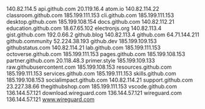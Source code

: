 140.82.114.5 api.github.com
20.119.16.4 atom.io
140.82.114.22 classroom.github.com
185.199.111.153 cli.github.com
185.199.111.153 desktop.github.com
185.199.108.154 docs.github.com
140.82.112.21 education.github.com
18.67.65.102 electronjs.org
140.82.113.4 gist.github.com
192.0.66.2 github.blog
140.82.113.4 github.com
64.71.144.211 github.community
52.224.38.193 github.dev
185.199.109.153 githubstatus.com
140.82.114.21 lab.github.com
185.199.111.153 octoverse.github.com
185.199.111.153 pages.github.com
185.199.108.153 partner.github.com
20.118.48.3 primer.style
185.199.109.133 raw.githubusercontent.com
185.199.108.153 resources.github.com
185.199.111.153 services.github.com
185.199.111.153 skills.github.com
185.199.108.153 socialimpact.github.com
140.82.114.21 support.github.com
23.227.38.66 thegithubshop.com
185.199.111.153 vscode.github.com
136.144.57.121 download.wireguard.com
136.144.57.121 wireguard.com
136.144.57.121 www.wireguard.com
